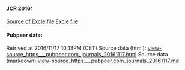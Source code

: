 #### JCR 2016:
[Source of Excle file](http://shuai.be/archives/2015-impact-factor-release/)
[Excle file](JCR-2016.xlsx)

#### Pubpeer data: 
Retrived at 2016/11/17 10:13PM (CET)
Source data (html): [view-source_https___pubpeer.com_journals_20161117.html](view-source_https___pubpeer.com_journals_20161117.html)
Source data (markdown):[view-source_https___pubpeer.com_journals_20161117.md](view-source_https___pubpeer.com_journals_20161117.md)
